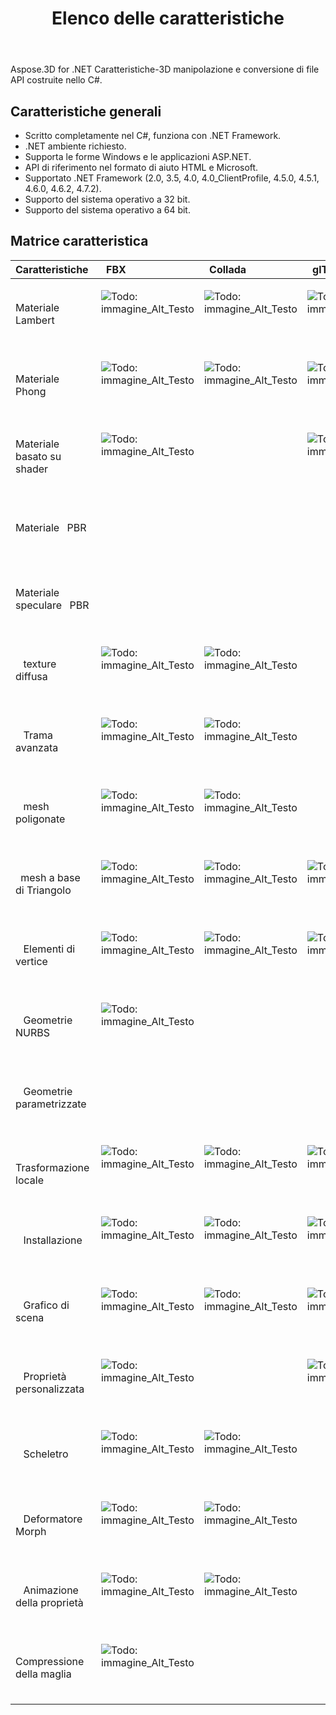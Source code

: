 ﻿---
title: Elenco delle caratteristiche
type: docs
weight: 30
url: /it/net/feature-list/
description: Caratteristiche generali e matrice delle caratteristiche per C# .NET 3D Manipolazione e conversione dei file API.
---
Aspose.3D for .NET Caratteristiche-3D manipolazione e conversione di file API costruite nello C#.

## **Caratteristiche generali**
- Scritto completamente nel C#, funziona con .NET Framework.
- .NET ambiente richiesto.
- Supporta le forme Windows e le applicazioni ASP.NET.
- API di riferimento nel formato di aiuto HTML e Microsoft.
- Supportato .NET Framework (2.0, 3.5, 4.0, 4.0_ClientProfile, 4.5.0, 4.5.1, 4.6.0, 4.6.2, 4.7.2).
- Supporto del sistema operativo a 32 bit.
- Supporto del sistema operativo a 64 bit.
## **Matrice caratteristica**

|**Caratteristiche** |` `FBX|` `Collada|` `glTF|` `glTF 2.0|` `U3D|` `PDF|` `STL|` `OBJ|` `PLY|` `3DS|` `ASE|` `X|` `3MF|` `RVM|` `Draco|
|:- |:- |:- |:- |:- |:- |:- |:- |:- |:- |:- |:- |:- |:- |:- |:- |
|Materiale Lambert ` `|<p>![Todo: immagine_Alt_Testo](accept.png)</p><p> </p>|<p>![Todo: immagine_Alt_Testo](accept.png)</p><p> </p>|<p>![Todo: immagine_Alt_Testo](accept.png)</p><p> </p>||<p>![Todo: immagine_Alt_Testo](accept.png)</p><p> </p>|<p>![Todo: immagine_Alt_Testo](accept.png)</p><p> </p>||<p>![Todo: immagine_Alt_Testo](accept.png)</p><p> </p>||<p>![Todo: immagine_Alt_Testo](accept.png)</p><p> </p>|<p>![Todo: immagine_Alt_Testo](accept.png)</p><p> </p>|<p>![Todo: immagine_Alt_Testo](accept.png)</p><p> </p>||||
|Materiale Phong ` `|<p>![Todo: immagine_Alt_Testo](accept.png)</p><p> </p>|<p>![Todo: immagine_Alt_Testo](accept.png)</p><p> </p>|<p>![Todo: immagine_Alt_Testo](accept.png)</p><p> </p>||<p>![Todo: immagine_Alt_Testo](accept.png)</p><p> </p>|<p>![Todo: immagine_Alt_Testo](accept.png)</p><p> </p>||<p>![Todo: immagine_Alt_Testo](accept.png)</p><p> </p>|||<p>![Todo: immagine_Alt_Testo](accept.png)</p><p> </p>|<p>![Todo: immagine_Alt_Testo](accept.png)</p><p> </p>||||
|Materiale basato su shader ` `|<p>![Todo: immagine_Alt_Testo](accept.png)</p><p> </p>||<p>![Todo: immagine_Alt_Testo](accept.png)</p><p> </p>|||||||||||||
|Materiale ` `PBR||||<p>![Todo: immagine_Alt_Testo](accept.png)</p><p> </p>||||||||||||
|Materiale speculare ` `PBR||||<p>![Todo: immagine_Alt_Testo](accept.png)</p><p> </p>||||||||||||
|` ` texture diffusa|<p>![Todo: immagine_Alt_Testo](accept.png)</p><p> </p>|<p>![Todo: immagine_Alt_Testo](accept.png)</p><p> </p>||<p>![Todo: immagine_Alt_Testo](accept.png)</p><p> </p>|<p>![Todo: immagine_Alt_Testo](accept.png)</p><p> </p>|<p>![Todo: immagine_Alt_Testo](accept.png)</p><p> </p>||<p>![Todo: immagine_Alt_Testo](accept.png)</p><p> </p>||<p>![Todo: immagine_Alt_Testo](accept.png)</p><p> </p>|<p>![Todo: immagine_Alt_Testo](accept.png)</p><p> </p>|<p>![Todo: immagine_Alt_Testo](accept.png)</p><p> </p>|<p>![Todo: immagine_Alt_Testo](accept.png)</p><p> </p>|||
|` ` Trama avanzata|<p>![Todo: immagine_Alt_Testo](accept.png)</p><p> </p>|<p>![Todo: immagine_Alt_Testo](accept.png)</p><p> </p>||<p>![Todo: immagine_Alt_Testo](accept.png)</p><p> </p>|<p>![Todo: immagine_Alt_Testo](accept.png)</p><p> </p>|<p>![Todo: immagine_Alt_Testo](accept.png)</p><p> </p>||<p>![Todo: immagine_Alt_Testo](accept.png)</p><p> </p>||||||||
|` ` mesh poligonate|<p>![Todo: immagine_Alt_Testo](accept.png)</p><p> </p>|<p>![Todo: immagine_Alt_Testo](accept.png)</p><p> </p>||||||<p>![Todo: immagine_Alt_Testo](accept.png)</p><p> </p>||||||<p>![Todo: immagine_Alt_Testo](accept.png)</p><p> </p>||
|` `mesh a base di Triangolo|<p>![Todo: immagine_Alt_Testo](accept.png)</p><p> </p>|<p>![Todo: immagine_Alt_Testo](accept.png)</p><p> </p>|<p>![Todo: immagine_Alt_Testo](accept.png)</p><p> </p>|<p>![Todo: immagine_Alt_Testo](accept.png)</p><p> </p>|<p>![Todo: immagine_Alt_Testo](accept.png)</p><p> </p>|<p>![Todo: immagine_Alt_Testo](accept.png)</p><p> </p>|<p>![Todo: immagine_Alt_Testo](accept.png)</p><p> </p>|<p>![Todo: immagine_Alt_Testo](accept.png)</p><p> </p>|<p>![Todo: immagine_Alt_Testo](accept.png)</p><p> </p>|<p>![Todo: immagine_Alt_Testo](accept.png)</p><p> </p>|<p>![Todo: immagine_Alt_Testo](accept.png)</p><p> </p>|<p>![Todo: immagine_Alt_Testo](accept.png)</p><p> </p>|<p>![Todo: immagine_Alt_Testo](accept.png)</p><p> </p>|<p>![Todo: immagine_Alt_Testo](accept.png)</p><p> </p>|<p>![Todo: immagine_Alt_Testo](accept.png)</p><p> </p>|
|` ` Elementi di vertice|<p>![Todo: immagine_Alt_Testo](accept.png)</p><p> </p>|<p>![Todo: immagine_Alt_Testo](accept.png)</p><p> </p>|<p>![Todo: immagine_Alt_Testo](accept.png)</p><p> </p>|<p>![Todo: immagine_Alt_Testo](accept.png)</p><p> </p>|<p>![Todo: immagine_Alt_Testo](accept.png)</p><p> </p>|<p>![Todo: immagine_Alt_Testo](accept.png)</p><p> </p>||<p>![Todo: immagine_Alt_Testo](accept.png)</p><p> </p>|<p>![Todo: immagine_Alt_Testo](accept.png)</p><p> </p>|<p>![Todo: immagine_Alt_Testo](accept.png)</p><p> </p>|<p>![Todo: immagine_Alt_Testo](accept.png)</p><p> </p>|<p>![Todo: immagine_Alt_Testo](accept.png)</p><p> </p>|||<p>![Todo: immagine_Alt_Testo](accept.png)</p><p> </p>|
|` ` Geometrie NURBS|<p>![Todo: immagine_Alt_Testo](accept.png)</p><p> </p>|||||||||||||||
|` ` Geometrie parametrizzate||||||||||||||<p>![Todo: immagine_Alt_Testo](accept.png)</p><p> </p>||
|` ` Trasformazione locale|<p>![Todo: immagine_Alt_Testo](accept.png)</p><p> </p>|<p>![Todo: immagine_Alt_Testo](accept.png)</p><p> </p>|<p>![Todo: immagine_Alt_Testo](accept.png)</p><p> </p>|<p>![Todo: immagine_Alt_Testo](accept.png)</p><p> </p>|<p>![Todo: immagine_Alt_Testo](accept.png)</p><p> </p>|<p>![Todo: immagine_Alt_Testo](accept.png)</p><p> </p>||||<p>![Todo: immagine_Alt_Testo](accept.png)</p><p> </p>|<p>![Todo: immagine_Alt_Testo](accept.png)</p><p> </p>|<p>![Todo: immagine_Alt_Testo](accept.png)</p><p> </p>||<p>![Todo: immagine_Alt_Testo](accept.png)</p><p> </p>||
|` ` Installazione|<p>![Todo: immagine_Alt_Testo](accept.png)</p><p> </p>|<p>![Todo: immagine_Alt_Testo](accept.png)</p><p> </p>|<p>![Todo: immagine_Alt_Testo](accept.png)</p><p> </p>|<p>![Todo: immagine_Alt_Testo](accept.png)</p><p> </p>|<p>![Todo: immagine_Alt_Testo](accept.png)</p><p> </p>|<p>![Todo: immagine_Alt_Testo](accept.png)</p><p> </p>||||||||||
|` ` Grafico di scena|<p>![Todo: immagine_Alt_Testo](accept.png)</p><p> </p>|<p>![Todo: immagine_Alt_Testo](accept.png)</p><p> </p>|<p>![Todo: immagine_Alt_Testo](accept.png)</p><p> </p>|<p>![Todo: immagine_Alt_Testo](accept.png)</p><p> </p>|<p>![Todo: immagine_Alt_Testo](accept.png)</p><p> </p>|<p>![Todo: immagine_Alt_Testo](accept.png)</p><p> </p>||||<p>![Todo: immagine_Alt_Testo](accept.png)</p><p> </p>||<p>![Todo: immagine_Alt_Testo](accept.png)</p><p> </p>||<p>![Todo: immagine_Alt_Testo](accept.png)</p><p> </p>||
|` ` Proprietà personalizzata|<p>![Todo: immagine_Alt_Testo](accept.png)</p><p> </p>||<p>![Todo: immagine_Alt_Testo](accept.png)</p><p> </p>|<p>![Todo: immagine_Alt_Testo](accept.png)</p><p> </p>||||||||||||
|` ` Scheletro|<p>![Todo: immagine_Alt_Testo](accept.png)</p><p> </p>|<p>![Todo: immagine_Alt_Testo](accept.png)</p><p> </p>||||||||||||||
|` ` Deformatore Morph|<p>![Todo: immagine_Alt_Testo](accept.png)</p><p> </p>|<p>![Todo: immagine_Alt_Testo](accept.png)</p><p> </p>||||||||||||||
|` ` Animazione della proprietà|<p>![Todo: immagine_Alt_Testo](accept.png)</p><p> </p>|<p>![Todo: immagine_Alt_Testo](accept.png)</p><p> </p>||||||||||||||
|Compressione della maglia ` `|<p>![Todo: immagine_Alt_Testo](accept.png)</p><p> </p>||||<p>![Todo: immagine_Alt_Testo](accept.png)</p><p> </p>|<p>![Todo: immagine_Alt_Testo](accept.png)</p><p> </p>|||||||<p>![Todo: immagine_Alt_Testo](accept.png)</p><p> </p>||<p>![Todo: immagine_Alt_Testo](accept.png)</p><p> </p>|


